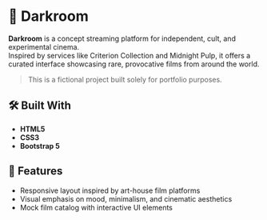 # 🎥 Darkroom

**Darkroom** is a concept streaming platform for independent, cult, and experimental cinema.  
Inspired by services like Criterion Collection and Midnight Pulp, it offers a curated interface showcasing rare, provocative films from around the world.

> This is a fictional project built solely for portfolio purposes.

## 🛠️ Built With

- **HTML5**
- **CSS3**
- **Bootstrap 5**

## 📸 Features

- Responsive layout inspired by art-house film platforms  
- Visual emphasis on mood, minimalism, and cinematic aesthetics  
- Mock film catalog with interactive UI elements
